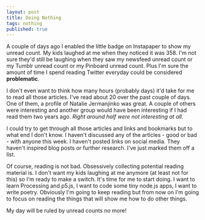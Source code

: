 ```yaml
---
layout: post
title: Doing Nothing
tags: nothing
published: true
---
```


A couple of days ago I enabled the little badge on Instapaper to show my unread count. My kids laughed at me when they noticed it was 358. I'm not sure they'd still be laughing when they saw my newsfeed unread count or my Tumblr unread count or my Pinboard unread count. Plus I'm sure the amount of time I spend reading Twitter everyday could be considered **problematic**. 

I don't even want to think how many hours (probably days) it'd take for me to read all those articles. I've read about 20 over the past couple of days. One of them, a profile of Natalie Jermanjinko was great. A couple of others were interesting and another group would have been interesting if I had read them two years ago. _Right around half were not interesting at all._ 

I could try to get through all those articles and links and bookmarks but to what end I don't know. I haven't discussed any of the articles - good or bad - with anyone this week. I haven't posted links on social media. They haven't inspired blog posts or further research. I've just marked them off a list. 

Of course, reading is not bad. Obsessively collecting potential reading material is. I don't want my kids laughing at me anymore (at least not for this) so I'm ready to make a switch. It's time for me to start doing. I want to learn Processing and p5.js, I want to code some tiny node.js apps, I want to write poetry. Obviously I'm going to keep reading but from now on I'm going to focus on reading the things that will show me how to do other things. 

My day will be ruled by unread counts no more!
